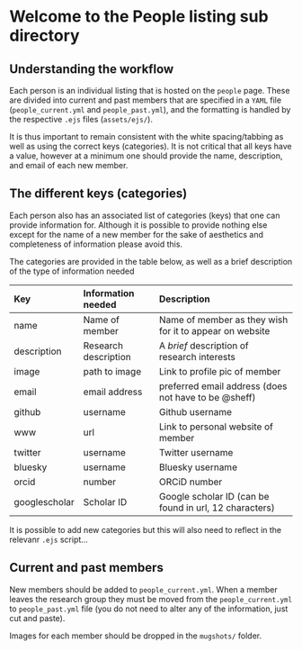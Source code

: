 # Welcome to the People listing sub directory

## Understanding the workflow

Each person is an individual listing that is hosted on the `people` page. These are divided into current and past members that are specified in a `YAML` file (`people_current.yml` and `people_past.yml`), and the formatting is handled by the respective `.ejs` files (`assets/ejs/`). 

It is thus important to remain consistent with the white spacing/tabbing as well as using the correct keys (categories). It is not critical that all keys have a value, however at a minimum one should provide the name, description, and email of each new member. 

## The different keys (categories)

Each person also has an associated list of categories (keys) that one can provide information for. Although it is possible to provide nothing else except for the name of a new member for the sake of aesthetics and completeness of information please avoid this.

The categories are provided in the table below, as well as a brief description of the type of information needed

| Key           | Information needed         | Description                                             |
|:--------------|:---------------------------|:--------------------------------------------------------|
| name          | Name of member             | Name of member as they wish for it to appear on website |
| description   | Research description       | A *brief* description of research interests             |
| image         | path to image              | Link to profile pic of member                           |
| email         | email address              | preferred email address (does not have to be @sheff)    |
| github        | username                   | Github username                                         |
| www           | url                        | Link to personal website of member                      |
| twitter       | username                   | Twitter username                                        |
| bluesky       | username                   | Bluesky username                                        |
| orcid         | number                     | ORCiD number                                            |
| googlescholar | Scholar ID                 | Google scholar ID (can be found in url, 12 characters)  |

It is possible to add new categories but this will also need to reflect in the relevanr `.ejs` script...

## Current and past members

New members should be added to `people_current.yml`. When a member leaves the research group they must be moved from the `people_current.yml` to `people_past.yml` file (you do not need to alter any of the information, just cut and paste).

Images for each member should be dropped in the `mugshots/` folder.